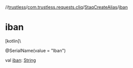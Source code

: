 //[trustless](../../../index.md)/[com.trustless.requests.cliq](../index.md)/[StaqCreateAlias](index.md)/[iban](iban.md)

# iban

[kotlin]\

@SerialName(value = &quot;Iban&quot;)

val [iban](iban.md): [String](https://kotlinlang.org/api/latest/jvm/stdlib/kotlin/-string/index.html)
